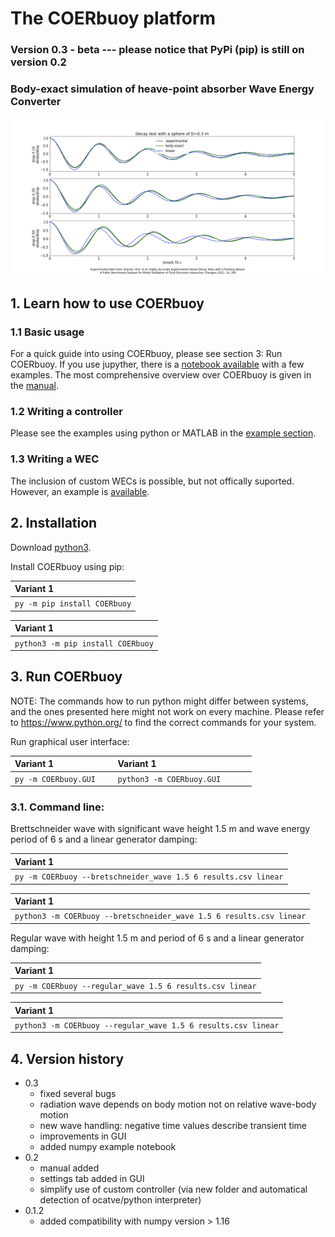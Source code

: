 # The COERbuoy platform
### Version 0.3 - beta --- please notice that PyPi (pip) is still on version 0.2
### Body-exact simulation of heave-point absorber Wave Energy Converter
![Decay test sphere D=0.3m](decay_test.png)


## 1. Learn how to use COERbuoy
### 1.1 Basic usage

For a quick guide into using COERbuoy, please see section 3: Run COERbuoy. If you use jupyther, there is a [notebook available](https://github.com/SiHeTh/COERbuoy/blob/main/basic_usage.ipynb) with a few examples. The most comprehensive overview over COERbuoy is given in the [manual](https://github.com/SiHeTh/COERbuoy/raw/main/manual.pdf).

### 1.2 Writing a controller
Please see the examples using python or MATLAB in the [example section](https://github.com/SiHeTh/COERbuoy/tree/main/examples/custom_controller).

### 1.3 Writing a WEC

The inclusion of custom WECs is possible, but not offically suported. However, an example is [available](https://github.com/SiHeTh/COERbuoy/tree/main/examples/custom_WEC).

## 2. Installation

Download [python3](https://www.python.org/downloads/).

Install COERbuoy using pip:

| Variant 1          |
|:--------------------------|
|`py -m pip install COERbuoy`|             

| Variant 1              |
|:--------------------------------|
| `python3 -m pip install COERbuoy`|

## 3. Run COERbuoy

NOTE: The commands how to run python might differ between systems, and the ones presented here might not work on every machine. Please refer to https://www.python.org/ to find the correct commands for your system.

Run graphical user interface:

| Variant 1                    | &nbsp;&nbsp; | Variant 1              |
|:--------------------------|--------------|:--------------------------------|
|`py -m COERbuoy.GUI`       |              | `python3 -m COERbuoy.GUI      ` |


### 3.1. Command line:

Brettschneider wave with significant wave height 1.5 m and wave energy period of 6 s and a linear generator damping:

| Variant 1                    |
|:--------------------------|
|`py -m COERbuoy --bretschneider_wave 1.5 6 results.csv linear`|             

| Variant 1             |
|:--------------------------------|
| `python3 -m COERbuoy --bretschneider_wave 1.5 6 results.csv linear`|

Regular wave with height 1.5 m and period of 6 s and a linear generator damping:

| Variant 1                    |
|:--------------------------|
|`py -m COERbuoy --regular_wave 1.5 6 results.csv linear`|             

| Variant 1              |
|:--------------------------------|
| `python3 -m COERbuoy --regular_wave 1.5 6 results.csv linear`|



## 4. Version history
- 0\.3
   - fixed several bugs
   - radiation wave depends on body motion not on relative wave-body motion
   - new wave handling: negative time values describe transient time
   - improvements in GUI
   - added numpy example notebook
- 0\.2
   - manual added
   - settings tab added in GUI
   - simplify use of custom controller (via new folder and automatical detection of ocatve/python interpreter)
- 0\.1\.2 
   - added compatibility with numpy version > 1.16
